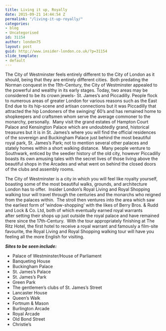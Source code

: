 ```yaml
---
title: Living it up, Royally
date: 2015-09-21 14:44:54 Z
permalink: "/living-it-up-royally/"
categories:
- blog
- Uncategorised
id: 31154
author: london75
layout: post
guid: http://www.insider-london.co.uk/?p=31154
slide_template:
- default
---
```


The City of Westminster feels entirely different to the City of London as it should, being that they are entirely different cities.  Both predating the Norman conquest in the 11th-Century, the City of Westminster appealed to the powerful and wealthy in its early stages. Today, two areas may be considered to be its crown jewels- St. James&#8217;s and Piccadilly. People flock to numerous areas of greater London for various reasons such as the East End due to its hip-scene and artisan connections but it was Piccadilly that attracted the hip Londoners of the swinging&#8217; 60&#8217;s and has remained home to shopkeepers and craftsmen whom serve the average commoner to the monarchy, personally.  Many visit the grand estates of Hampton Court Palace and Kensington Palace which are undoubtedly grand, historical treasures but it is in St. James&#8217;s where you will find the official residences of the sovereign and Buckingham Palace just behind the most beautiful royal park, St. James&#8217;s Park; not to mention several other palaces and stately homes within a short walking distance.  Many people venture to Southwark, enticed by the seedier history of the old city, however Piccadilly boasts its own amusing tales with the secret lives of those living above the beautiful shops in the Arcades and what went on behind the closed doors of the clubs and assembly rooms.

The City of Westminster is a city in which you will feel like royalty yourself, boasting some of the most beautiful walks, grounds, and architecture London has to offer.  Insider London&#8217;s Royal Living and Royal Shopping walking tour will travel through the centuries and the monarchs who reigned from the palaces within.  The stroll then ventures into the area which saw the earliest form of &#8216;window-shopping&#8217; with the likes of Berry Bros. & Rudd and Lock & Co. Ltd, both of which eventually earned royal warrants after setting their shops up just outside the royal palace and have remained there since the 17th-Century.  With the tour appropriately finishing at The Ritz Hotel, the first hotel to receive a royal warrant and famously a film-site favourite, the Royal Living and Royal Shopping walking tour will have you feeling all the more English for visiting.

**_Sites to be seen include:_**

  * Palace of Westminster/House of Parliament
  * Banqueting House
  * Buckingham Palace
  * St. James’s Palace
  * St. James’s Park
  * Green Park
  * The gentlemen’s clubs of St. James’s Street
  * Lancaster House
  * Queen’s Walk
  * Fortnum & Mason
  * Burlington Arcade
  * Royal Arcade
  * Old Bond Street
  * Christie’s

&nbsp;
